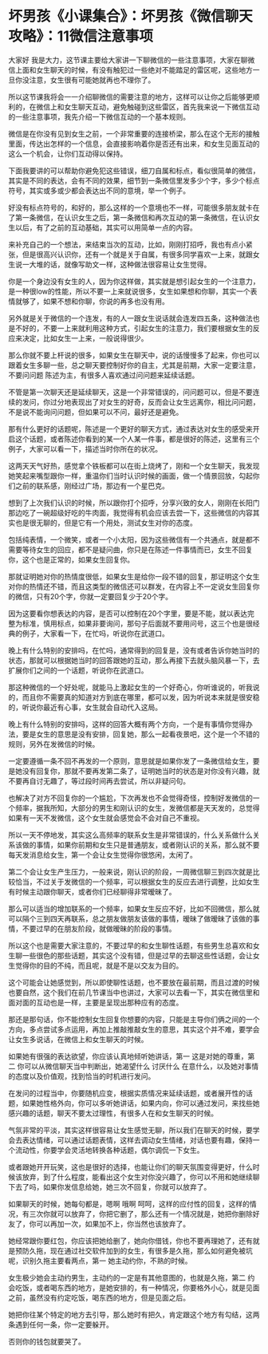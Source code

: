 # 坏男孩《小课集合》：坏男孩《微信聊天攻略》：11微信注意事项

大家好 我是大力，这节课主要给大家讲一下聊微信的一些注意事项，大家在聊微信上面和女生聊天的时候，有没有触犯过一些绝对不能踏足的雷区呢，这些地方一旦你没注意，女生很有可能她就再也不理你了。

所以这节课我将会一一介绍聊微信的需要注意的地方，这样可以让你之后能够更顺利的，在微信上和女生聊天互动，避免触碰到这些雷区，首先我来说一下微信互动的一些注意事项，我先介绍一下微信互动的一个基本规则。

微信是在你没有见到女生之前，一个非常重要的连接桥梁，那么在这个无形的接触里面，传达出怎样的一个信息，会直接影响着你是否还有出来，和女生见面互动的这么一个机会，让你们互动得以保持。

下面我要讲的可以帮助你避免犯这些错误，细刀自属和标点，看似很简单的微信，其实是不同的表达，会有不同的效果，细节到一条微信里发多少个字，多少个标点符号，其实或多或少都会表达出不同的意境，举一个例子。

好没有标点符号的，和好的，那么这样的一个意境也不一样，可能很多朋友就卡在了第一条微信，在认识女生之后，第一条微信和再次互动的第一条微信，在认识女生以后，有了之前的互动基础，其实可以用简单一点的内容。

来补充自己的一个想法，来结束当次的互动，比如，刚刚打招呼，我也有点小紧张，但是很高兴认识你，还有一个就是关于自属，有很多同学喜欢一上来，就跟女生说一大堆的话，就像写助文一样，这种做法很容易让女生觉得。

你是一个身边没有女生的人，因为你这样做，其实就是想引起女生的一个注意力，是一种很low的性能，所以不要一上来就说很多，女生如果想和你聊，其实一个表情就够了，如果不想和你聊，你说的再多也没有用。

另外就是关于微信的一个连发，有的人一跟女生说话就会连发四五条，这种做法也是不好的，不要一上来就利用这种方式，引起女生的注意力，我们要根据女生的反应来决定，比如女生一上来，一般说得很少。

那么你就不要上杆说的很多，如果女生在聊天中，说的话慢慢多了起来，你也可以跟着女生多聊一些，总之聊天要控制好你的自主，尤其是前期，大家一定要注意，不要问问题 陈述为主，有很多人喜欢通过问问题来延续话题。

不管是第一次聊天还是延续聊天，这是一个非常错误的，问问题可以，但是不要连续的发问，你过分地表现出了对女生的好奇，反而会让女生远离你，相比问问题，不是说不能询问问题，但如果可以不问，最好还是避免。

那有什么更好的话题呢，陈述是一个更好的聊天方式，通过表达对女生的感受来开启这个话题，或者陈述你看到的某一个人某一件事，都是很好的陈述，这里有三个例子，大家可以看一下，描述当时你所在的状况。

这两天天气好热，感觉拿个铁板都可以在街上烧烤了，刚和一个女生聊天，我发现她笑起来嘴型跟你一样，重温你们当时认识时候的画面，做一个情景回放，勾起你们之前的联系感，刚经过广场，那边有一个星巴克。

想到了上次我们认识的时候，所以跟你打个招呼，分享兴致的女人，刚刚在长阳门那边吃了一碗超级好吃的牛肉面，我觉得有机会应该去尝一下，这些微信的内容其实也是很无聊的，但是它有一个用处，测试女生对你的态度。

包括纯表情，一个微笑，或者一个小太阳，因为这些微信有一个共通点，就是都不需要等待女生的回应，都不是疑问曲，你只是在陈述一件事情而已，女生不回复你，这个也是正常的，如果女生回复你。

那就证明她对你的热情度很低，如果女生是给你一段不错的回复，那证明这个女生对你的热情还不错，而且这类型的微信还可以群发，在内容上不一定说女生回复你的微信，只有20个字，你就一定要回复少于20个字。

因为这要看你想表达的内容，是否可以控制在20个字里，要是不能，就以表达完整为标准，慎用标点，如果非要询问，那句子后面就不要用问号，这三个也是很经典的例子，大家看一下，在忙吗，听说你在武道口。

晚上有什么特别的安排吗，在忙吗，通常得到的回复是，没有或者告诉你她当时的状态，那就可以根据她当时的回答跟她的互动，那么再接下去就头脑风暴一下，去扩展你们之间的一个话题，听说你在武道口。

那这种微信的一个好处呢，就能马上激起女生的一个好奇心，你听谁说的，听我说的，而且你不需要真的知道对方到底在哪里，都可以发，因为听说本来就是很安稳的，听说你最近有心事，女生就会自动代入这局。

晚上有什么特别的安排吗，这样的回答大概有两个方向，一个是有事情你觉得办法，要是女生的意思是没有安排，回复她，那么一起看夜景吧，这个是一个不错的规则，另外在发微信的时候。

一定要遵循一条不回不再发的一个原则，意思就是如果你发了一条微信给女生，要是她没有回复你，那就不要再发第二条了，证明她当时的状态是对你没有兴趣，就不要再自讨无趣了，等过段时间再去尝试，所以非疑问句。

也解决了对方不回复你的一个尴尬，下次再发也不会觉得奇怪，控制好发微信的一个频率，据我所知，大部分的男生和刚认识的女生，发微信都是天天发的，总觉得如果有一天不发微信，这个女生就会感觉会不会对自己不重视。

所以一天不停地发，其实这么高频率的联系女生是非常错误的，什么关系做什么关系该做的事情，如果你前期和女生只是普通朋友，或者刚认识的关系，那么就不要每天发消息给女生，第一个会让女生觉得你很悠闲，太闲了。

第二个会让女生产生压力，一般来说，刚认识的阶段，一周微信聊三到四次就是比较恰当，不过关于发微信的一个频率，可以根据女生的反应去进行调整，比如女生有时候主动跟你聊天，或者你们已经聊得非常暧昧了。

那么可以适当的增加联系的一个频率，如果女生反应不好，比如不回微信，那么就可以隔个三到四天再联系，总之朋友做朋友该做的事情，暧昧了做暧昧了该做的事情，不要过早的在朋友阶段，就做暧昧的阶段的事情。

所以这个也是需要大家注意的，不要过早的和女生聊性话题，有些男生总喜欢和女生聊一些很色的那些话题，其实这个没有错，但是过早的去聊这些性话题，会让女生觉得你的目的不纯，而且呢，就是不是以交友为目的。

这个可能会让她感觉到，所以即使聊性话题，也不要放在最前期，而且过渡的时候也要自然，这个我们在前几节课当中也讲过，大家可以去看一下，其实在微信里和面对面的互动也是一样，主要是呈现出那种应有的态度。

那还是那句话，你不能控制女生回复你想要的内容，只能是主导你们俩之间的一个方向，多点尝试多点运用，再加上推敲推敲女生的意思，其实这个并不难，要学会让女生多说话，在微信上和女生聊天的时候。

如果她有很强的表达欲望，你应该认真地倾听她讲话，第一 这是对她的尊重，第二 你可以从微信聊天当中判断出，她渴望什么 讨厌什么 在意什么，以及她对事情的态度以及价值观，找到恰当的时机进行发问。

在发问的过程当中，你要随机应变，根据实质情况来延续话题，或者展开性的话题，如果她性格外向，你可以多听她讲话，如果内向，你可以通过发问，来找些她感兴趣的话题，聊天不要太过理性，有很多人在和女生聊天的时候。

气氛非常的平淡，其实这样很容易让女生感觉无聊，所以我们在聊天的时候，要学会去表达情绪，可以通过话题表情，这样去调动女生情绪，对话也要有趣，保持一个流动性，你要学会灵活地转换各种话题，偶尔调侃一下女生。

或者跟她开开玩笑，这也是很好的选择，也能让你们的聊天氛围变得更好，什么时候该放弃，到了什么程度，能看出这个女生对你没兴趣了，你可以不用和她继续聊下去了吗，如果你发信息给她，她三次不回复，你就可以放弃了。

如果聊天的时候，她每句都是，嗯啊 哦啊 呵呵，这样的应付性的回复，这样的情况，有三次你就可以放弃了，你把它删了，那么还有一个情况就是，她把你删除好友了，你可以再加一次，如果加不上，你当然也该放弃了。

她经常跟你要红包，你应该把她给删了，她向你借钱，你也不要再理她了，还有就是预防久拖，现在通过社交软件加到的女生，有很多是久拖，那么如何避免被坑呢，识别久拖主要看两点，第一 她主动约你，不熟的时候。

女生极少她会主动约男生，主动约的一定是有其他意图的，也就是久拖，第二 约会吃饭，或者喝东西的地方，是她安排的，有一种情况，你要格外小心，就是见面之前，虽然没有约定吃饭，喝东西的地方，但是见面之后。

她把你往某个特定的地方去引导，那么她时有把久，肯定跟这个地方有勾结，这两条遇到任何一条，你一定要躲开。

否则你的钱包就要哭了。